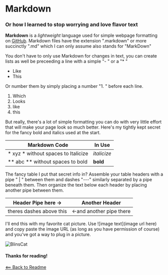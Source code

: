 # Markdown

### Or how I learned to stop worrying and love flavor text

**Markdown** is a *lightweight* language used for simple webpage formatting on [GitHub](http://github.com). Markdown files have the extension ".markdown" or more succinctly ".md" which I can only assume also stands for "MarkDown"

You don't have to only use Markdown for changes in text, you can create lists as well be preceeding a line with a simple "- " or a "* "

- Like
- This

Or number them by simply placing a number "1. " before each line.
1. Which
1. Looks
1. like
1. this
   
But really, there's a lot of simple formatting you can do with very little effort that will make your page look so much better. Here's my tightly kept secret for the fancy bold and italics used at the start.
 
| Markdown Code | In Use |
| ----------- | ----------- |
| * xyz * without spaces to Italicize | *italicize* | 
| ** abc ** without spaces to bold | **bold** |

The fancy table I put that secret info in? Assemble your table headers with a pipe " | " between them and dashes "---" similarly separated by a pipe beneath them. Then organize the text below each header by placing another pipe between them.

Header Pipe here -> | Another Header
------ | ------
theres dashes above this | <-and another pipe there

I'll end this with my favorite cat picture. Use ![image text](image url here) and copy paste the image URL (as long as you have permission of course) and you've got a way to plug in a picture.

![BlinsCat](https://pbs.twimg.com/media/D0_q0r-WwAYrXuG.png)
#### Thanks for reading!


[<== Back to Readme](README.md)
